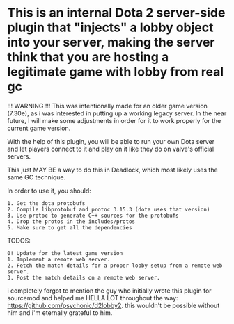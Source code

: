 # This is an internal Dota 2 server-side plugin that "injects" a lobby object into your server, making the server think that you are hosting a legitimate game with lobby from real gc

!!! WARNING !!! This was intentionally made for an older game version (7.30e), as i was interested in putting up a working legacy server. In the near future, I will make some adjustments in order for it to work properly for the current game version.

With the help of this plugin, you will be able to run your own Dota server and let players connect to it and play on it like they do on valve's official servers.

This just MAY BE a way to do this in Deadlock, which most likely uses the same GC technique.

In order to use it, you should:
```
1. Get the dota protobufs
2. Compile libprotobuf and protoc 3.15.3 (dota uses that version)
3. Use protoc to generate C++ sources for the protobufs
4. Drop the protos in the includes/protos
5. Make sure to get all the dependencies
```

TODOS:
```
0! Update for the latest game version
1. Implement a remote web server.
2. Fetch the match details for a proper lobby setup from a remote web server.
3. Post the match details on a remote web server.
```

i completely forgot to mention the guy who initially wrote this plugin for sourcemod and helped me HELLA LOT throughout the way: https://github.com/psychonic/d2lobby2. this wouldn't be possible without him and i'm eternally grateful to him.
